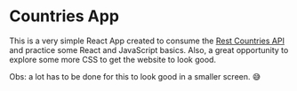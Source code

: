 # Countries App

This is a very simple React App created to consume the [Rest Countries API](https://restcountries.eu/) and practice some React and JavaScript basics. Also, a great opportunity to explore some more CSS to get the website to look good. 

Obs: a lot has to be done for this to look good in a smaller screen. :sweat_smile:
